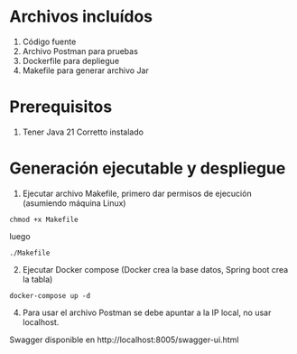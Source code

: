 # Archivos incluídos
1. Código fuente
2. Archivo Postman para pruebas
3. Dockerfile para depliegue
4. Makefile para generar archivo Jar

# Prerequisitos
1. Tener Java 21 Corretto instalado

# Generación ejecutable y despliegue
1. Ejecutar archivo Makefile, primero dar permisos de ejecución (asumiendo máquina Linux)
```
chmod +x Makefile
```
luego
```
./Makefile
```

2. Ejecutar Docker compose (Docker crea la base datos, Spring boot crea la tabla)
```
docker-compose up -d
```

4. Para usar el archivo Postman se debe apuntar a la IP local, no usar localhost.



Swagger disponible en http://localhost:8005/swagger-ui.html
